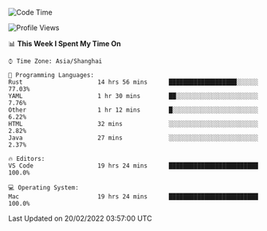 <!--START_SECTION:waka-->
![Code Time](http://img.shields.io/badge/Code%20Time-1%2C007%20hrs%2055%20mins-blue)

![Profile Views](http://img.shields.io/badge/Profile%20Views-31-blue)

📊 **This Week I Spent My Time On** 

```text
⌚︎ Time Zone: Asia/Shanghai

💬 Programming Languages: 
Rust                     14 hrs 56 mins      ███████████████████░░░░░░   77.03% 
YAML                     1 hr 30 mins        ██░░░░░░░░░░░░░░░░░░░░░░░   7.76% 
Other                    1 hr 12 mins        █░░░░░░░░░░░░░░░░░░░░░░░░   6.22% 
HTML                     32 mins             ░░░░░░░░░░░░░░░░░░░░░░░░░   2.82% 
Java                     27 mins             ░░░░░░░░░░░░░░░░░░░░░░░░░   2.37%

🔥 Editors: 
VS Code                  19 hrs 24 mins      █████████████████████████   100.0%

💻 Operating System: 
Mac                      19 hrs 24 mins      █████████████████████████   100.0%

```


 Last Updated on 20/02/2022 03:57:00 UTC
<!--END_SECTION:waka-->
